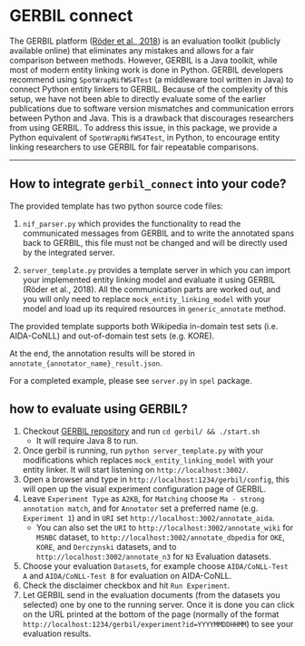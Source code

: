 # GERBIL connect

The GERBIL platform ([Röder et al., 2018](https://www.semantic-web-journal.net/system/files/swj1671.pdf)) 
is an evaluation toolkit (publicly available online) that eliminates any mistakes and allows for a fair comparison 
between methods. However, GERBIL is a Java toolkit, while most of modern entity linking  work is done in Python. 
GERBIL developers recommend using `SpotWrapNifWS4Test` (a middleware tool written in Java) to connect Python entity 
linkers to GERBIL. Because of the complexity of this setup, we have not been able to directly evaluate some of the 
earlier publications due to software version mismatches and communication errors between Python and Java. This is a 
drawback that discourages researchers from using GERBIL. To address this issue, in this package, we provide a Python 
equivalent of `SpotWrapNifWS4Test`, in Python, to encourage entity linking researchers to use GERBIL for fair 
repeatable comparisons.

---

## How to integrate `gerbil_connect` into your code?
The provided template has two python source code files:
1. `nif_parser.py` which provides the functionality to read the communicated messages from GERBIL and to write the annotated spans back to GERBIL, this file must not be changed and will be directly used by the integrated server.

2. `server_template.py` provides a template server in which you can import your implemented entity linking model and evaluate it using GERBIL (Röder et al., 2018). All the communication parts are worked out, and you will only need to replace `mock_entity_linking_model` with your model and load up its required resources in `generic_annotate` method. 

The provided template supports both Wikipedia in-domain test sets (i.e. AIDA-CoNLL) and out-of-domain test sets (e.g. KORE).

At the end, the annotation results will be stored in `annotate_{annotator_name}_result.json`.

For a completed example, please see `server.py` in `spel` package.

## how to evaluate using GERBIL?

1. Checkout [GERBIL repository](https://github.com/dice-group/gerbil) and run `cd gerbil/ && ./start.sh`
   - It will require Java 8 to run.
2. Once gerbil is running, run `python server_template.py` with your modifications which replaces `mock_entity_linking_model` with your entity linker. It will start listening on `http://localhost:3002/`.
3. Open a browser and type in `http://localhost:1234/gerbil/config`, this will open up the visual experiment configuration page of GERBIL.
4. Leave `Experiment Type` as `A2KB`, for `Matching` choose `Ma - strong annotation match`, and for `Annotator` set a preferred name (e.g. `Experiment 1`) and in `URI` set `http://localhost:3002/annotate_aida`.
   - You can also set the `URI` to `http://localhost:3002/annotate_wiki` for `MSNBC` dataset, to `http://localhost:3002/annotate_dbpedia` for `OKE`, `KORE`, and `Derczynski` datasets, and to `http://localhost:3002/annotate_n3` for `N3` Evaluation datasets.
5. Choose your evaluation `Dataset`s, for example choose `AIDA/CoNLL-Test A` and `AIDA/CoNLL-Test B` for evaluation on AIDA-CoNLL.
6. Check the disclaimer checkbox and hit `Run Experiment`.
7. Let GERBIL send in the evaluation documents (from the datasets you selected) one by one to the running server. Once it is done you can click on the URL printed at the bottom of the page (normally of the format `http://localhost:1234/gerbil/experiment?id=YYYYMMDDHHMM`) to see your evaluation results. 